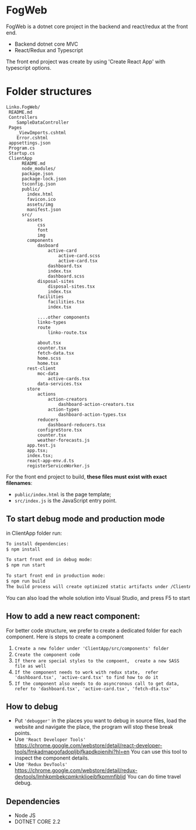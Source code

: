 ﻿# FogWeb

FogWeb is a dotnet core project in the backend and react/redux at the front end.

  - Backend dotnet core MVC
  - React/Redux and Typescript 

The front end project was create by using 'Create React App' with typescript options. 

# Folder structures
```
Linko.FogWeb/ 
 README.md
 Controllers
    SampleDataController
 Pages
    _ViewImports.cshtml
    Error.cshtml
 appsettings.json
 Program.cs
 Startup.cs
 ClientApp
      README.md 
      node_modules/
      package.json 
      package-lock.json
      tsconfig.json 
      public/
        index.html
        favicon.ico
    	assets/img
    	manifest.json
      src/
    	assets
    		css
    		font
    		img
        components 
    		dasboard 
    			active-card 
    				active-card.scss
    				active-card.tsx
    			dashboard.tsx
    			index.tsx
    			dashboard.scss
    		disposal-sites 
    			disposal-sites.tsx
    			index.tsx
    		facilities 
    			facilities.tsx
    			index.tsx
    
    		....other components
    		linko-types 
    		route
    			linko-route.tsx 
    
    		about.tsx
    		counter.tsx
    		fetch-data.tsx
    		home.scss
    		home.tsx
    	rest-client
    		moc-data
    			active-cards.tsx 
    		data-services.tsx
    	store 
    		actions
    			action-creators
    				dashboard-action-creators.tsx
    			action-types
    				dashboard-action-types.tsx
    		reducers
    			dashboard-reducers.tsx 
    		configreStore.tsx
    		counter.tsx
    		weather-forecasts.js
    	app.test.js
    	app.tsx;
    	index.tsx;
    	react-app-env.d.ts
    	registerServiceWorker.js   
```

For the front end project to build, **these files must exist with exact filenames**:

* `public/index.html` is the page template;
* `src/index.js` is the JavaScript entry point.   

## To start debug mode and production mode
in ClientApp folder run: 
```sh
To install dependencies:
$ npm install

To start front end in debug mode:
$ npm run start  

To start front end in production mode:
$ npm run build
The build process will create optimized static artifacts under /ClientApp/build folder, which can be served by any web server.
``` 
You can also load the whole solution into Visual Studio, and press F5 to start

## How to add a new react component:
For better code structure,  we prefer to create a dedicated folder for each component. 
Here is steps to create a component 
1. `Create a new folder under 'ClientApp/src/components' folder`
2. `Create the component code `
3. `If there are special styles to the compoent,  create a new SASS file as well`
4. `If the component needs to work with redux state,  refer 'dashboard.tsx', 'active-card.tsx' to find how to do it`
5. `If the component also needs to do asyncronous call to get data,  refer to 'dashboard.tsx', 'active-card.tsx', 'fetch-dta.tsx'` 

## How to debug
- Put `'debugger'` in the places you want to debug in source files, load the website and navigate the place, the program will stop these break points.
- Use `'React Developer Tools'` https://chrome.google.com/webstore/detail/react-developer-tools/fmkadmapgofadopljbjfkapdkoienihi?hl=en 
You can use this tool to inspect the component details.
- Use `'Redux DevTools'` https://chrome.google.com/webstore/detail/redux-devtools/lmhkpmbekcpmknklioeibfkpmmfibljd
You can do time travel debug. 

## Dependencies
- Node JS
- DOTNET CORE 2.2 